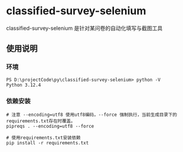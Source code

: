 # classified-survey-selenium

classified-survey-selenium 是针对某问卷的自动化填写与截图工具

## 使用说明

### 环境

```text
PS D:\projectCode\py\classified-survey-selenium> python -V
Python 3.12.4
```

### 依赖安装

```shell
# 注意 --encoding=utf8 使用utf8编码，--force 强制执行，当前生成目录下的requirements.txt存在时覆盖。
pipreqs . --encoding=utf8 --force

# 使用requirements.txt安装依赖
pip install -r requirements.txt
```
